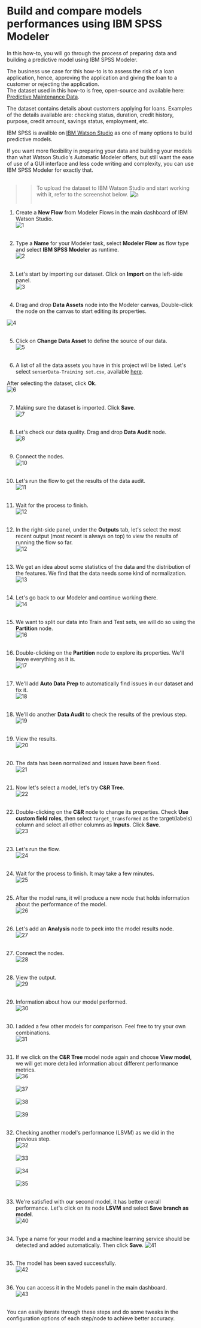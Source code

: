 # Build and compare models performances using IBM SPSS Modeler

In this how-to, you will go through the process of preparing data and building a predictive model using IBM SPSS Modeler.

The business use case for this how-to is to assess the risk of a loan application, hence, approving the application and giving the loan to a customer or rejecting the application.  
The dataset used in this how-to is free, open-source and available here: [Predictive Maintenance Data](https://github.com/nailahDev/Watson-Studio-Enablement/blob/master/04-Predictive%20Maintenance%20-%20Exploring%20SensorsWMLModeler/sensorData-Training%20set.csv).  

The dataset contains details about customers applying for loans. Examples of the details available are: checking status, duration, credit history, purpose, credit amount, savings status, employment, etc.

IBM SPSS is availble on [IBM Watson Studio](https://dataplatform.ibm.com/home?context=analytics) as one of many options to build predictive models.

If you want more flexibility in preparing your data and building your models than what Watson Studio's Automatic Modeler offers, but still want the ease of use of a GUI interface and less code writing and complexity, you can use IBM SPSS Modeler for exactly that.
<br></br>

>> To upload the dataset to IBM Watson Studio and start working with it, refer to the screenshot below. 
![a](https://github.com/nailahDev/Watson-Studio-Enablement/blob/master/05-Predictive%20Maintenance-SPSSModeler/Images/0.1.png)
<br></br>

1. Create a **New Flow** from Modeler Flows in the main dashboard of IBM Watson Studio.  
![1](https://github.com/nailahDev/Watson-Studio-Enablement/blob/master/05-Predictive%20Maintenance-SPSSModeler/Images/1.png)
<br></br>

2. Type a **Name** for your Modeler task, select **Modeler Flow** as flow type and select **IBM SPSS Modeler** as runtime.  
![2](https://github.com/nailahDev/Watson-Studio-Enablement/blob/master/05-Predictive%20Maintenance-SPSSModeler/Images/2.png)
<br></br>

3. Let's start by importing our dataset. Click on **Import** on the left-side panel.  
![3](https://github.com/nailahDev/Watson-Studio-Enablement/blob/master/05-Predictive%20Maintenance-SPSSModeler/Images/3.png)
<br></br>

4. Drag and drop **Data Assets** node into the Modeler canvas, Double-click the node on the canvas to start editing its properties. 
 
![4](https://github.com/nailahDev/Watson-Studio-Enablement/blob/master/05-Predictive%20Maintenance-SPSSModeler/Images/4.png)
<br></br>

5. Click on **Change Data Asset** to define the source of our data.  
![5](https://github.com/nailahDev/Watson-Studio-Enablement/blob/master/05-Predictive%20Maintenance-SPSSModeler/Images/5.png)
<br></br>

6. A list of all the data assets you have in this project will be listed. Let's select `sensorData-Training set.csv`, available [here](https://github.com/nailahDev/Watson-Studio-Enablement/blob/master/04-Predictive%20Maintenance%20-%20Exploring%20SensorsWMLModeler/sensorData-Training%20set.csv).  
 
After selecting the dataset, click **Ok**.  
![6](https://github.com/nailahDev/Watson-Studio-Enablement/blob/master/05-Predictive%20Maintenance-SPSSModeler/Images/6.png)
<br></br>

7. Making sure the dataset is imported. Click **Save**.  
![7](https://github.com/nailahDev/Watson-Studio-Enablement/blob/master/05-Predictive%20Maintenance-SPSSModeler/Images/7.png)
<br></br>

8. Let's check our data quality. Drag and drop **Data Audit** node.  
![8](https://github.com/nailahDev/Watson-Studio-Enablement/blob/master/05-Predictive%20Maintenance-SPSSModeler/Images/8.png)
<br></br>

9. Connect the nodes.  
![10](https://github.com/nailahDev/Watson-Studio-Enablement/blob/master/05-Predictive%20Maintenance-SPSSModeler/Images/9.png)
<br></br>

10. Let's run the flow to get the results of the data audit.  
![11](https://github.com/nailahDev/Watson-Studio-Enablement/blob/master/05-Predictive%20Maintenance-SPSSModeler/Images/10.png)
<br></br>

11. Wait for the process to finish.  
![12](https://github.com/nailahDev/Watson-Studio-Enablement/blob/master/05-Predictive%20Maintenance-SPSSModeler/Images/11.png)
<br></br>

12. In the right-side panel, under the **Outputs** tab, let's select the most recent output (most recent is always on top) to view the results of running the flow so far.  
![12](https://github.com/nailahDev/Watson-Studio-Enablement/blob/master/05-Predictive%20Maintenance-SPSSModeler/Images/12.png)
<br></br>

13. We get an idea about some statistics of the data and the distribution of the features. We find that the data needs some kind of normalization.  
![13](https://github.com/nailahDev/Watson-Studio-Enablement/blob/master/05-Predictive%20Maintenance-SPSSModeler/Images/13.png)
<br></br>

14. Let's go back to our Modeler and continue working there.  
![14](https://github.com/nailahDev/Watson-Studio-Enablement/blob/master/05-Predictive%20Maintenance-SPSSModeler/Images/14.png)
<br></br>

16. We want to split our data into Train and Test sets, we will do so using the **Partition** node.  
![16](https://github.com/nailahDev/Watson-Studio-Enablement/blob/master/05-Predictive%20Maintenance-SPSSModeler/Images/15.png)
<br></br>

17. Double-clicking on the **Partition** node to explore its properties. We'll leave everything as it is.  
![17](https://github.com/nailahDev/Watson-Studio-Enablement/blob/master/05-Predictive%20Maintenance-SPSSModeler/Images/16.png)
<br></br>

18. We'll add **Auto Data Prep** to automatically find issues in our dataset and fix it.  
![18](https://github.com/nailahDev/Watson-Studio-Enablement/blob/master/05-Predictive%20Maintenance-SPSSModeler/Images/17.png)
<br></br>

19. We'll do another **Data Audit** to check the results of the previous step.  
![19](https://github.com/nailahDev/Watson-Studio-Enablement/blob/master/05-Predictive%20Maintenance-SPSSModeler/Images/18.png)
<br></br>

20. View the results.  
![20](https://github.com/nailahDev/Watson-Studio-Enablement/blob/master/05-Predictive%20Maintenance-SPSSModeler/Images/19.png)
<br></br>

21. The data has been normalized and issues have been fixed.  
![21](https://github.com/nailahDev/Watson-Studio-Enablement/blob/master/05-Predictive%20Maintenance-SPSSModeler/Images/20.png)
<br></br>

22. Now let's select a model, let's try **C&R Tree**.  
![22](https://github.com/nailahDev/Watson-Studio-Enablement/blob/master/05-Predictive%20Maintenance-SPSSModeler/Images/21.png)
<br></br>

23. Double-clicking on the **C&R** node to change its properties. Check **Use custom field roles**, then select `Target_transformed` as the target(labels) column and select all other columns as **Inputs**. Click **Save**.  
![23](https://github.com/nailahDev/Watson-Studio-Enablement/blob/master/05-Predictive%20Maintenance-SPSSModeler/Images/22.png)
<br></br>

24. Let's run the flow.  
![24](https://github.com/nailahDev/Watson-Studio-Enablement/blob/master/05-Predictive%20Maintenance-SPSSModeler/Images/23.png)
<br></br>

25. Wait for the process to finish. It may take a few minutes.  
![25](https://github.com/nailahDev/Watson-Studio-Enablement/blob/master/05-Predictive%20Maintenance-SPSSModeler/Images/24.png)
<br></br>

26. After the model runs, it will produce a new node that holds information about the performance of the model.  
![26](https://github.com/nailahDev/Watson-Studio-Enablement/blob/master/05-Predictive%20Maintenance-SPSSModeler/Images/25.png)
<br></br>

27. Let's add an **Analysis** node to peek into the model results node.  
![27](https://github.com/nailahDev/Watson-Studio-Enablement/blob/master/05-Predictive%20Maintenance-SPSSModeler/Images/26.png)
<br></br>

28. Connect the nodes.  
![28](https://github.com/nailahDev/Watson-Studio-Enablement/blob/master/05-Predictive%20Maintenance-SPSSModeler/Images/27.png)
<br></br>

29. View the output.  
![29](https://github.com/nailahDev/Watson-Studio-Enablement/blob/master/05-Predictive%20Maintenance-SPSSModeler/Images/27.png)
<br></br>

30. Information about how our model performed.  
![30](https://github.com/nailahDev/Watson-Studio-Enablement/blob/master/05-Predictive%20Maintenance-SPSSModeler/Images/28.png)
<br></br>

31. I added a few other models for comparison. Feel free to try your own combinations.  
![31](https://github.com/nailahDev/Watson-Studio-Enablement/blob/master/05-Predictive%20Maintenance-SPSSModeler/Images/29.png)
<br></br>

32. If we click on the **C&R Tree** model node again and choose **View model**, we will get more detailed information about different performance metrics.  
![36](https://github.com/nailahDev/Watson-Studio-Enablement/blob/master/05-Predictive%20Maintenance-SPSSModeler/Images/30.png)
<br></br>
![37](https://github.com/nailahDev/Watson-Studio-Enablement/blob/master/05-Predictive%20Maintenance-SPSSModeler/Images/31.png)
<br></br>
![38](https://github.com/nailahDev/Watson-Studio-Enablement/blob/master/05-Predictive%20Maintenance-SPSSModeler/Images/32.png)
<br></br>
![39](https://github.com/nailahDev/Watson-Studio-Enablement/blob/master/05-Predictive%20Maintenance-SPSSModeler/Images/33.png)
<br></br>

33. Checking another model's performance (LSVM) as we did in the previous step.  
![32](https://github.com/nailahDev/Watson-Studio-Enablement/blob/master/05-Predictive%20Maintenance-SPSSModeler/Images/34.png)
<br></br>
![33](https://github.com/nailahDev/Watson-Studio-Enablement/blob/master/05-Predictive%20Maintenance-SPSSModeler/Images/35.png)
<br></br>
![34](https://github.com/nailahDev/Watson-Studio-Enablement/blob/master/05-Predictive%20Maintenance-SPSSModeler/Images/36.png)
<br></br>
![35](https://github.com/nailahDev/Watson-Studio-Enablement/blob/master/05-Predictive%20Maintenance-SPSSModeler/Images/37.png)
<br></br>

34. We're satisfied with our second model, it has better overall performance. Let's click on its node **LSVM** and select **Save branch as model**.  
![40](https://github.com/nailahDev/Watson-Studio-Enablement/blob/master/05-Predictive%20Maintenance-SPSSModeler/Images/38.png)
<br></br>

35. Type a name for your model and a machine learning service should be detected and added automatically. Then click **Save**.  ![41](https://github.com/nailahDev/Watson-Studio-Enablement/blob/master/05-Predictive%20Maintenance-SPSSModeler/Images/39.png)
<br></br>

36. The model has been saved successfully.  
![42](https://github.com/nailahDev/Watson-Studio-Enablement/blob/master/05-Predictive%20Maintenance-SPSSModeler/Images/40.png)
<br></br>

37. You can access it in the Models panel in the main dashboard.  
![43](https://github.com/nailahDev/Watson-Studio-Enablement/blob/master/05-Predictive%20Maintenance-SPSSModeler/Images/41.png)
<br></br>


You can easily iterate through these steps and do some tweaks in the configuration options of each step/node to achieve better accuracy.
